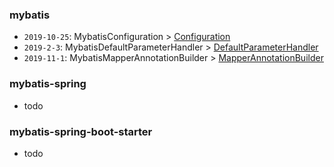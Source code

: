 ### mybatis
- `2019-10-25`: MybatisConfiguration > [Configuration](https://github.com/mybatis/mybatis-3/blob/master/src/main/java/org/apache/ibatis/session/Configuration.java)
- `2019-2-3`: MybatisDefaultParameterHandler > [DefaultParameterHandler](https://github.com/mybatis/mybatis-3/blob/master/src/main/java/org/apache/ibatis/scripting/defaults/DefaultParameterHandler.java)
- `2019-11-1`: MybatisMapperAnnotationBuilder > [MapperAnnotationBuilder](https://github.com/mybatis/mybatis-3/blob/master/src/main/java/org/apache/ibatis/scripting/defaults/DefaultParameterHandler.java)

### mybatis-spring
- todo

### mybatis-spring-boot-starter

- todo
